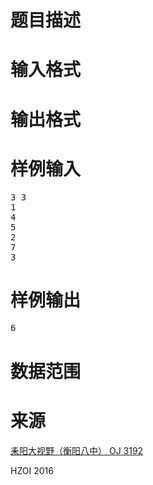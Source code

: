 

# 题目描述



# 输入格式



# 输出格式



# 样例输入


<pre>3 3
1
4
5
2
7
3
</pre>

# 样例输出


<pre>6</pre>

# 数据范围



# 来源


<p>
<a href="http://www.lydsy.com/JudgeOnline/problem.php?id=3192" target="_blank">耒阳大视野（衡阳八中） OJ 3192</a> 
</p>
<p>
HZOI 2016
</p>
